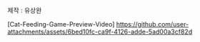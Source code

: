 제작 : 유상완

[Cat-Feeding-Game-Preview-Video]
https://github.com/user-attachments/assets/6bed10fc-ca9f-4126-adde-5ad00a3cf82d
